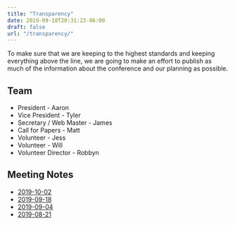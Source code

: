 ```yaml
---
title: "Transparency"
date: 2019-09-18T20:31:23-06:00
draft: false
url: "/transparency/"
---
```


To make sure that we are keeping to the highest standards and keeping everything
above the line, we are going to make an effort to publish as much of the
information about the conference and our planning as possible.

## Team

* President - Aaron
* Vice President - Tyler
* Secretary / Web Master - James
* Call for Papers - Matt
* Volunteer - Jess
* Volunteer - Will
* Volunteer Director - Robbyn

## Meeting Notes

* [2019-10-02](/files/meetingnotes/20191002.pdf)
* [2019-09-18](/files/meetingnotes/20190918.pdf)
* [2019-09-04](/files/meetingnotes/20190904.pdf)
* [2019-08-21](/files/meetingnotes/20190821.pdf)
